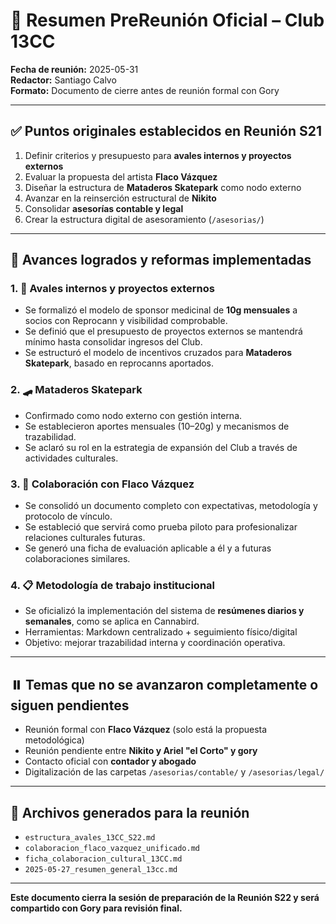 # 📝 Resumen PreReunión Oficial – Club 13CC  
**Fecha de reunión:** 2025-05-31  
**Redactor:** Santiago Calvo  
**Formato:** Documento de cierre antes de reunión formal con Gory

---

## ✅ Puntos originales establecidos en Reunión S21

1. Definir criterios y presupuesto para **avales internos y proyectos externos**  
2. Evaluar la propuesta del artista **Flaco Vázquez**  
3. Diseñar la estructura de **Mataderos Skatepark** como nodo externo  
4. Avanzar en la reinserción estructural de **Nikito**  
5. Consolidar **asesorías contable y legal**  
6. Crear la estructura digital de asesoramiento (`/asesorias/`)

---

## 🔁 Avances logrados y reformas implementadas

### 1. 💸 Avales internos y proyectos externos
- Se formalizó el modelo de sponsor medicinal de **10g mensuales** a socios con Reprocann y visibilidad comprobable.
- Se definió que el presupuesto de proyectos externos se mantendrá mínimo hasta consolidar ingresos del Club.
- Se estructuró el modelo de incentivos cruzados para **Mataderos Skatepark**, basado en reprocanns aportados.

### 2. 🛹 Mataderos Skatepark
- Confirmado como nodo externo con gestión interna.
- Se establecieron aportes mensuales (10–20g) y mecanismos de trazabilidad.
- Se aclaró su rol en la estrategia de expansión del Club a través de actividades culturales.

### 3. 🎤 Colaboración con Flaco Vázquez
- Se consolidó un documento completo con expectativas, metodología y protocolo de vínculo.
- Se estableció que servirá como prueba piloto para profesionalizar relaciones culturales futuras.
- Se generó una ficha de evaluación aplicable a él y a futuras colaboraciones similares.

### 4. 📋 Metodología de trabajo institucional
- Se oficializó la implementación del sistema de **resúmenes diarios y semanales**, como se aplica en Cannabird.
- Herramientas: Markdown centralizado + seguimiento físico/digital
- Objetivo: mejorar trazabilidad interna y coordinación operativa.

---

## ⏸️ Temas que **no se avanzaron completamente** o siguen pendientes

- Reunión formal con **Flaco Vázquez** (solo está la propuesta metodológica)
- Reunión pendiente entre **Nikito y Ariel "el Corto" y gory**
- Contacto oficial con **contador y abogado**
- Digitalización de las carpetas `/asesorias/contable/` y `/asesorias/legal/`

---

## 📂 Archivos generados para la reunión

- `estructura_avales_13CC_S22.md`
- `colaboracion_flaco_vazquez_unificado.md`
- `ficha_colaboracion_cultural_13CC.md`
- `2025-05-27_resumen_general_13cc.md`

---

**Este documento cierra la sesión de preparación de la Reunión S22 y será compartido con Gory para revisión final.**
